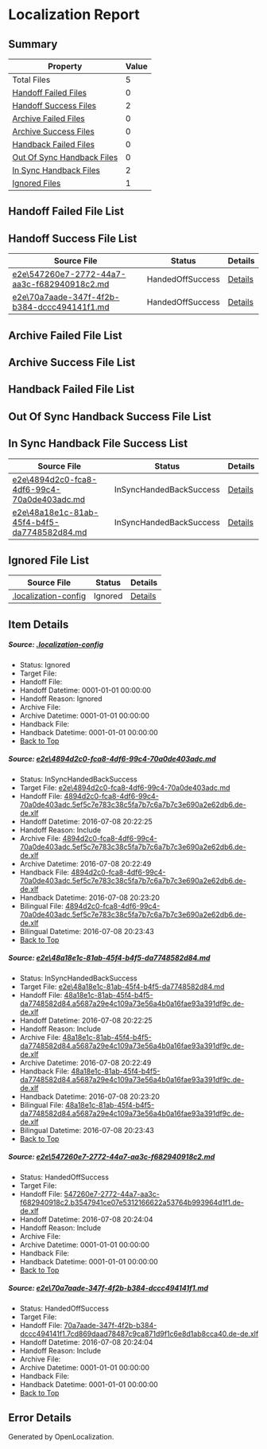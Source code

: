 # <a name='report-top'></a> Localization Report

## Summary
 Property | Value 
 -------- | ----- 
 Total Files | 5
[ Handoff Failed Files ](#handoff-failed-list)| 0
[ Handoff Success Files ](#handoff-success-list)| 2
[ Archive Failed Files ](#archive-failed-list)| 0
[ Archive Success Files ](#archive-success-list)| 0
[ Handback Failed Files ](#handback-failed-list)| 0
[ Out Of Sync Handback Files ](#outofsync-handback-success-list)| 0
[ In Sync Handback Files ](#insync-handback-success-list)| 2
[ Ignored Files ](#ignored-list)| 1

## <a name='handoff-failed-list'></a> Handoff Failed File List

## <a name='handoff-success-list'></a> Handoff Success File List
 Source File | Status | Details 
 ----------- | ------ | ------- 
 [e2e\547260e7-2772-44a7-aa3c-f682940918c2.md](https://github.com/OpenLocalizationTestOrg/oltest/blob/58a553747aea4228d932e911abf3492d2a36444d/e2e/547260e7-2772-44a7-aa3c-f682940918c2.md) | HandedOffSuccess | [Details](#0e90b23481c26a6bd869913a9e130cb2a94597eb3)
 [e2e\70a7aade-347f-4f2b-b384-dccc494141f1.md](https://github.com/OpenLocalizationTestOrg/oltest/blob/58a553747aea4228d932e911abf3492d2a36444d/e2e/70a7aade-347f-4f2b-b384-dccc494141f1.md) | HandedOffSuccess | [Details](#176e21b695fb34683f89a2dd074109ce03ea56c44)

## <a name='archive-failed-list'></a> Archive Failed File List

## <a name='archive-success-list'></a> Archive Success File List

## <a name='handback-failed-list'></a> Handback Failed File List

## <a name='outofsync-handback-success-list'></a> Out Of Sync Handback Success File List

## <a name='insync-handback-success-list'></a> In Sync Handback File Success List
 Source File | Status | Details 
 ----------- | ------ | ------- 
 [e2e\4894d2c0-fca8-4df6-99c4-70a0de403adc.md](https://github.com/OpenLocalizationTestOrg/oltest/blob/d1869a4850cdbcd146142a88574caa0539330ca5/e2e/4894d2c0-fca8-4df6-99c4-70a0de403adc.md) | InSyncHandedBackSuccess | [Details](#7dfffd7fc5bae75e35eb09cfd0ae77b47effd1e11)
 [e2e\48a18e1c-81ab-45f4-b4f5-da7748582d84.md](https://github.com/OpenLocalizationTestOrg/oltest/blob/d1869a4850cdbcd146142a88574caa0539330ca5/e2e/48a18e1c-81ab-45f4-b4f5-da7748582d84.md) | InSyncHandedBackSuccess | [Details](#ec3470a9cd50212dfb5de69e9dc9c36efbc31f9b2)

## <a name='ignored-list'></a> Ignored File List
 Source File | Status | Details 
 ----------- | ------ | ------- 
 [.localization-config](https://github.com/OpenLocalizationTestOrg/oltest/blob/58a553747aea4228d932e911abf3492d2a36444d/.localization-config) | Ignored | [Details](#3d4f252ac210baf56311d7e97dcc2db10974dbd20)

## Item Details
##### <a name='3d4f252ac210baf56311d7e97dcc2db10974dbd20'></a> Source: [.localization-config](https://github.com/OpenLocalizationTestOrg/oltest/blob/58a553747aea4228d932e911abf3492d2a36444d/.localization-config)
* Status: Ignored
* Target File: 
* Handoff File: 
* Handoff Datetime: 0001-01-01 00:00:00
* Handoff Reason: Ignored
* Archive File: 
* Archive Datetime: 0001-01-01 00:00:00
* Handback File: 
* Handback Datetime: 0001-01-01 00:00:00
* [Back to Top](#report-top)

##### <a name='7dfffd7fc5bae75e35eb09cfd0ae77b47effd1e11'></a> Source: [e2e\4894d2c0-fca8-4df6-99c4-70a0de403adc.md](https://github.com/OpenLocalizationTestOrg/oltest/blob/d1869a4850cdbcd146142a88574caa0539330ca5/e2e/4894d2c0-fca8-4df6-99c4-70a0de403adc.md)
* Status: InSyncHandedBackSuccess
* Target File: [e2e\4894d2c0-fca8-4df6-99c4-70a0de403adc.md](https://github.com/OpenLocalizationTestOrg/oltest-dede-fly/blob/5909862efaa650f9c511394ccc1296431e7adb29/e2e/4894d2c0-fca8-4df6-99c4-70a0de403adc.md)
* Handoff File: [4894d2c0-fca8-4df6-99c4-70a0de403adc.5ef5c7e783c38c5fa7b7c6a7b7c3e690a2e62db6.de-de.xlf](https://github.com/OpenLocalizationTestOrg/olhandoff-e2e/blob/7482ad7d6b56ba1dfa2f7ee1b7ff8497414cad03/ol-handoff/OpenLocalizationTestOrg/oltest-dede-fly/ci/ht/4894d2c0-fca8-4df6-99c4-70a0de403adc.5ef5c7e783c38c5fa7b7c6a7b7c3e690a2e62db6.de-de.xlf)
* Handoff Datetime: 2016-07-08 20:22:25
* Handoff Reason: Include
* Archive File: [4894d2c0-fca8-4df6-99c4-70a0de403adc.5ef5c7e783c38c5fa7b7c6a7b7c3e690a2e62db6.de-de.xlf](https://github.com/OpenLocalizationTestOrg/olhandoff-e2e/blob/22781011a290ede2939d13f01cc4ab7cce274310/ol-archive/OpenLocalizationTestOrg/oltest-dede-fly/ci/ht/4894d2c0-fca8-4df6-99c4-70a0de403adc.5ef5c7e783c38c5fa7b7c6a7b7c3e690a2e62db6.de-de.xlf)
* Archive Datetime: 2016-07-08 20:22:49
* Handback File: [4894d2c0-fca8-4df6-99c4-70a0de403adc.5ef5c7e783c38c5fa7b7c6a7b7c3e690a2e62db6.de-de.xlf](https://github.com/OpenLocalizationTestOrg/olhandback-e2e/blob/2f408abf41b87a228e24fb7850fe352d30b58e9c/ol-handback/OpenLocalizationTestOrg/oltest-dede-fly/ci/ht/4894d2c0-fca8-4df6-99c4-70a0de403adc.5ef5c7e783c38c5fa7b7c6a7b7c3e690a2e62db6.de-de.xlf)
* Handback Datetime: 2016-07-08 20:23:20
* Bilingual File: [4894d2c0-fca8-4df6-99c4-70a0de403adc.5ef5c7e783c38c5fa7b7c6a7b7c3e690a2e62db6.de-de.xlf](https://github.com/OpenLocalizationTestOrg/olhandback-e2e/blob/2f408abf41b87a228e24fb7850fe352d30b58e9c/ol-handback/OpenLocalizationTestOrg/oltest-dede-fly/ci/ht/4894d2c0-fca8-4df6-99c4-70a0de403adc.5ef5c7e783c38c5fa7b7c6a7b7c3e690a2e62db6.de-de.xlf)
* Bilingual Datetime: 2016-07-08 20:23:43
* [Back to Top](#report-top)

##### <a name='ec3470a9cd50212dfb5de69e9dc9c36efbc31f9b2'></a> Source: [e2e\48a18e1c-81ab-45f4-b4f5-da7748582d84.md](https://github.com/OpenLocalizationTestOrg/oltest/blob/d1869a4850cdbcd146142a88574caa0539330ca5/e2e/48a18e1c-81ab-45f4-b4f5-da7748582d84.md)
* Status: InSyncHandedBackSuccess
* Target File: [e2e\48a18e1c-81ab-45f4-b4f5-da7748582d84.md](https://github.com/OpenLocalizationTestOrg/oltest-dede-fly/blob/5909862efaa650f9c511394ccc1296431e7adb29/e2e/48a18e1c-81ab-45f4-b4f5-da7748582d84.md)
* Handoff File: [48a18e1c-81ab-45f4-b4f5-da7748582d84.a5687a29e4c109a73e56a4b0a16fae93a391df9c.de-de.xlf](https://github.com/OpenLocalizationTestOrg/olhandoff-e2e/blob/7482ad7d6b56ba1dfa2f7ee1b7ff8497414cad03/ol-handoff/OpenLocalizationTestOrg/oltest-dede-fly/ci/ht/48a18e1c-81ab-45f4-b4f5-da7748582d84.a5687a29e4c109a73e56a4b0a16fae93a391df9c.de-de.xlf)
* Handoff Datetime: 2016-07-08 20:22:25
* Handoff Reason: Include
* Archive File: [48a18e1c-81ab-45f4-b4f5-da7748582d84.a5687a29e4c109a73e56a4b0a16fae93a391df9c.de-de.xlf](https://github.com/OpenLocalizationTestOrg/olhandoff-e2e/blob/22781011a290ede2939d13f01cc4ab7cce274310/ol-archive/OpenLocalizationTestOrg/oltest-dede-fly/ci/ht/48a18e1c-81ab-45f4-b4f5-da7748582d84.a5687a29e4c109a73e56a4b0a16fae93a391df9c.de-de.xlf)
* Archive Datetime: 2016-07-08 20:22:49
* Handback File: [48a18e1c-81ab-45f4-b4f5-da7748582d84.a5687a29e4c109a73e56a4b0a16fae93a391df9c.de-de.xlf](https://github.com/OpenLocalizationTestOrg/olhandback-e2e/blob/2f408abf41b87a228e24fb7850fe352d30b58e9c/ol-handback/OpenLocalizationTestOrg/oltest-dede-fly/ci/ht/48a18e1c-81ab-45f4-b4f5-da7748582d84.a5687a29e4c109a73e56a4b0a16fae93a391df9c.de-de.xlf)
* Handback Datetime: 2016-07-08 20:23:20
* Bilingual File: [48a18e1c-81ab-45f4-b4f5-da7748582d84.a5687a29e4c109a73e56a4b0a16fae93a391df9c.de-de.xlf](https://github.com/OpenLocalizationTestOrg/olhandback-e2e/blob/2f408abf41b87a228e24fb7850fe352d30b58e9c/ol-handback/OpenLocalizationTestOrg/oltest-dede-fly/ci/ht/48a18e1c-81ab-45f4-b4f5-da7748582d84.a5687a29e4c109a73e56a4b0a16fae93a391df9c.de-de.xlf)
* Bilingual Datetime: 2016-07-08 20:23:43
* [Back to Top](#report-top)

##### <a name='0e90b23481c26a6bd869913a9e130cb2a94597eb3'></a> Source: [e2e\547260e7-2772-44a7-aa3c-f682940918c2.md](https://github.com/OpenLocalizationTestOrg/oltest/blob/58a553747aea4228d932e911abf3492d2a36444d/e2e/547260e7-2772-44a7-aa3c-f682940918c2.md)
* Status: HandedOffSuccess
* Target File: 
* Handoff File: [547260e7-2772-44a7-aa3c-f682940918c2.b3547941ce07e5312166622a53764b993964d1f1.de-de.xlf](https://github.com/OpenLocalizationTestOrg/olhandoff-e2e/blob/4f2355e30735a05766a9f997112c594effc79fae/ol-handoff/OpenLocalizationTestOrg/oltest-dede-fly/ci/ht/547260e7-2772-44a7-aa3c-f682940918c2.b3547941ce07e5312166622a53764b993964d1f1.de-de.xlf)
* Handoff Datetime: 2016-07-08 20:24:04
* Handoff Reason: Include
* Archive File: 
* Archive Datetime: 0001-01-01 00:00:00
* Handback File: 
* Handback Datetime: 0001-01-01 00:00:00
* [Back to Top](#report-top)

##### <a name='176e21b695fb34683f89a2dd074109ce03ea56c44'></a> Source: [e2e\70a7aade-347f-4f2b-b384-dccc494141f1.md](https://github.com/OpenLocalizationTestOrg/oltest/blob/58a553747aea4228d932e911abf3492d2a36444d/e2e/70a7aade-347f-4f2b-b384-dccc494141f1.md)
* Status: HandedOffSuccess
* Target File: 
* Handoff File: [70a7aade-347f-4f2b-b384-dccc494141f1.7cd869daad78487c9ca871d9f1c6e8d1ab8cca40.de-de.xlf](https://github.com/OpenLocalizationTestOrg/olhandoff-e2e/blob/4f2355e30735a05766a9f997112c594effc79fae/ol-handoff/OpenLocalizationTestOrg/oltest-dede-fly/ci/ht/70a7aade-347f-4f2b-b384-dccc494141f1.7cd869daad78487c9ca871d9f1c6e8d1ab8cca40.de-de.xlf)
* Handoff Datetime: 2016-07-08 20:24:04
* Handoff Reason: Include
* Archive File: 
* Archive Datetime: 0001-01-01 00:00:00
* Handback File: 
* Handback Datetime: 0001-01-01 00:00:00
* [Back to Top](#report-top)


## Error Details

Generated by OpenLocalization.
